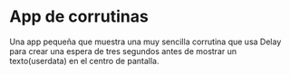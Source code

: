 <h1>App de corrutinas</h1>
<p>Una app pequeña que muestra una muy sencilla corrutina que usa Delay para crear una espera de tres segundos antes de mostrar un texto(userdata) en el centro de pantalla.</p>

